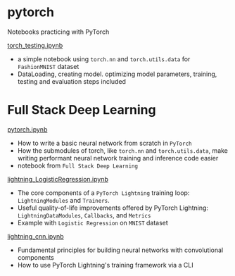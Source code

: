 # pytorch

Notebooks practicing with PyTorch

[torch_testing.ipynb](torch_testing.ipynb)
- a simple notebook using `torch.nn` and `torch.utils.data` for `FashionMNIST` dataset
- DataLoading, creating model. optimizing model parameters, training, testing and evaluation steps included

# Full Stack Deep Learning

[pytorch.ipynb](pytorch.ipynb) 
- How to write a basic neural network from scratch in `PyTorch`
- How the submodules of torch, like `torch.nn` and `torch.utils.data`, make writing performant neural network training and inference code easier
- notebook from `Full Stack Deep Learning`

[lightning_LogisticRegression.ipynb](lightning_LogisticRegression.ipynb)
- The core components of a `PyTorch Lightning` training loop: `LightningModules` and `Trainers`.
- Useful quality-of-life improvements offered by PyTorch Lightning: `LightningDataModules`, `Callbacks`, and `Metrics`
- Example with `Logistic Regression` on `MNIST` dataset

[lightning_cnn.ipynb](lightning_cnn.ipynb)
- Fundamental principles for building neural networks with convolutional components
- How to use PyTorch Lightning's training framework via a CLI

